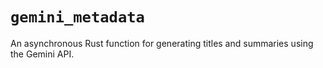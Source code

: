 # `gemini_metadata`

An asynchronous Rust function for generating titles and summaries using the Gemini API.